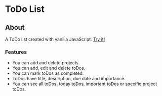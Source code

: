 # ToDo List

## About

A ToDo list created with vanilla JavaScript. [Try it!](https://datoprak.github.io/todo-list/)

### Features

- You can add and delete projects.
- You can add, edit and delete toDos.
- You can mark toDos as completed.
- ToDos have title, description, due date and importance.
- You can see all toDos, today toDos, important toDos or specific project toDos.
